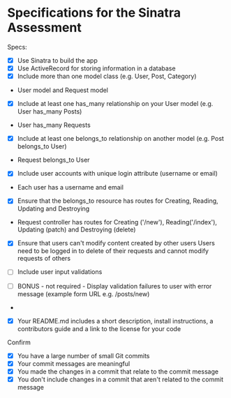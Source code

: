 # Specifications for the Sinatra Assessment

Specs:
- [x] Use Sinatra to build the app
- [x] Use ActiveRecord for storing information in a database
- [x] Include more than one model class (e.g. User, Post, Category)
- User model and Request model   

- [x] Include at least one has_many relationship on your User model (e.g. User has_many Posts)
- User has_many Requests

- [x] Include at least one belongs_to relationship on another model (e.g. Post belongs_to User)
- Request belongs_to User

- [x] Include user accounts with unique login attribute (username or email)
- Each user has a username and email

- [x] Ensure that the belongs_to resource has routes for Creating, Reading, Updating and Destroying
- Request controller has routes for Creating ('/new'), Reading('/index'), Updating (patch) and Destroying (delete)

- [x] Ensure that users can't modify content created by other users
  Users need to be logged in to delete of their requests and cannot modify requests of others

- [ ] Include user input validations

- [ ] BONUS - not required - Display validation failures to user with error message (example form URL e.g. /posts/new)
- 
- [x] Your README.md includes a short description, install instructions, a contributors guide and a link to the license for your code

Confirm
- [x] You have a large number of small Git commits
- [x] Your commit messages are meaningful
- [x] You made the changes in a commit that relate to the commit message
- [x] You don't include changes in a commit that aren't related to the commit message